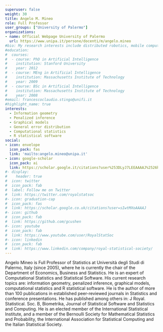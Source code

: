```yaml
---
superuser: false
weight: 30
title: Angelo M. Mineo
role: Full Professor
user_groups: ["University of Palermo"]
organizations:
- name: Official Webpage University of Palermo
  url: https://www.unipa.it/persone/docenti/m/angelo.mineo
#bio: My research interests include distributed robotics, mobile computing and programmable matter.
#education:
#  courses:
#  - course: PhD in Artificial Intelligence
#    institution: Stanford University
#    year: 2012
#  - course: MEng in Artificial Intelligence
#    institution: Massachusetts Institute of Technology
#    year: 2009
#  - course: BSc in Artificial Intelligence
#    institution: Massachusetts Institute of Technology
#    year: 2008
#email: francescoclaudio.stingo@unifi.it
#highlight_name: true
interests:
  - Information geometry
  - Penalized inference
  - Graphical models
  - General error distribution
  - Computational statistics
  - R statistical software
social:
- icon: envelope
  icon_pack: fas
  link: 'mailto:angelo.mineo@unipa.it'
- icon: google-scholar
  icon_pack: ai
  link: https://scholar.google.it/citations?user%253DLyJ7LEEAAAAJ%2526hl%253Den
#- display:
#    header: true
#  icon: twitter
#  icon_pack: fab
#  label: Follow me on Twitter
#  link: https://twitter.com/royalstatsoc
#- icon: graduation-cap
#  icon_pack: fas
#  link: https://scholar.google.co.uk/citations?user=sIwtMXoAAAAJ
#- icon: github
#  icon_pack: fab
#  link: https://github.com/gcushen
#- icon: youtube
#  icon_pack: fab
#  link: https://www.youtube.com/user/RoyalStatSoc
#- icon: linkedin
#  icon_pack: fab
#  link: https://www.linkedin.com/company/royal-statistical-society/
---
```


Angelo Mineo is Full Professor of Statistics at Università degli Studi di Palermo, Italy (since 2005), where he is currently the chair of the Department of Economics, Business and Statistics. He is an expert of Computational Statistics and Statistical Software. His current research topics are: information geometry, penalized inference, graphical models, computational statistics and R statistical software. He is the author of more than 100 publications in established peer-reviewed journals in Statistics and conference presentations. He has published among others in: J Royal. Statistical. Soc. B, Biometrika, Journal of Statistical Software and Statistics and Computing. He is an elected member of the International Statistical Institute, and a member of the Bernoulli Society for Mathematical Statistics and Probability, the International Association for Statistical Computing and the Italian Statistical Society.